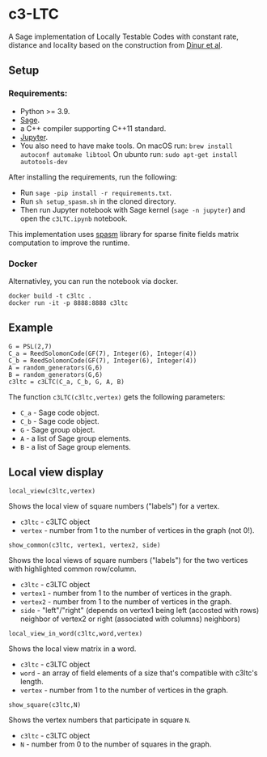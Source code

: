 # c3-LTC

A Sage implementation of Locally Testable Codes with constant rate, distance and locality based on the construction from [Dinur et al](https://arxiv.org/abs/2111.04808). 

## Setup

### Requirements:
- Python >= 3.9.
- [Sage](https://doc.sagemath.org/html/en/installation/index.html). 
- a C++ compiler supporting C++11 standard.
- [Jupyter](https://jupyter.org/install).
- You also need to have make tools. On macOS run:
```brew install autoconf automake libtool```
On ubunto run:
```sudo apt-get install autotools-dev```

After installing the requirements, run the following:
- Run ``sage -pip install -r requirements.txt``. 
- Run ``sh setup_spasm.sh`` in the cloned directory.  
- Then run Jupyter notebook with Sage kernel (``sage -n jupyter``) and open the `c3LTC.ipynb` notebook.  

This implementation uses [spasm](https://github.com/cbouilla/spasm) library for sparse finite fields matrix computation to improve the runtime. 

### Docker

Alternativley, you can run the notebook via docker. 
```
docker build -t c3ltc .
docker run -it -p 8888:8888 c3ltc
```

## Example
```
G = PSL(2,7)
C_a = ReedSolomonCode(GF(7), Integer(6), Integer(4))
C_b = ReedSolomonCode(GF(7), Integer(6), Integer(4))
A = random_generators(G,6)
B = random_generators(G,6)
c3ltc = c3LTC(C_a, C_b, G, A, B)
```

The function `c3LTC(c3ltc,vertex)` gets the following parameters:

- `C_a` - Sage code object.
- `C_b` - Sage code object.
- `G` - Sage group object.
- `A` - a list of Sage group elements.
- `B` - a list of Sage group elements.


## Local view display

```local_view(c3ltc,vertex)```

Shows the local view of square numbers ("labels") for a vertex.

- `c3ltc` - c3LTC object
- `vertex` - number from 1 to the number of vertices in the graph (not 0!).

```show_common(c3ltc, vertex1, vertex2, side)```

Shows the local views of square numbers ("labels") for the two vertices with highlighted common row/column.

- `c3ltc` - c3LTC object
- `vertex1` - number from 1 to the number of vertices in the graph.
- `vertex2` - number from 1 to the number of vertices in the graph.
- `side` - "left"/"right" (depends on vertex1 being left (accosted with rows) neighbor of vertex2 or right (associated with columns) neighbors)

```local_view_in_word(c3ltc,word,vertex)```

Shows the local view matrix in a word.


- `c3ltc` - c3LTC object
- `word` - an array of field elements of a size that's compatible with c3ltc's length.
- `vertex` - number from 1 to the number of vertices in the graph.

```show_square(c3ltc,N)```

Shows the vertex numbers that participate in square `N`.

- `c3ltc` - c3LTC object
- `N` - number from 0 to the number of squares in the graph. 
